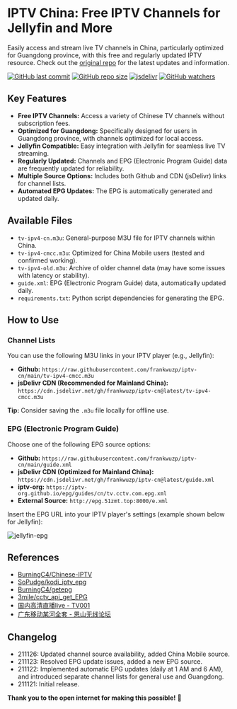 # IPTV China: Free IPTV Channels for Jellyfin and More

Easily access and stream live TV channels in China, particularly optimized for Guangdong province, with this free and regularly updated IPTV resource.  Check out the [original repo](https://github.com/frankwuzp/iptv-cn) for the latest updates and information.

[![GitHub last commit](https://img.shields.io/github/last-commit/frankwuzp/iptv-cn/main?style=flat-square)](https://github.com/frankwuzp/iptv-cn)
[![GitHub repo size](https://img.shields.io/github/repo-size/frankwuzp/iptv-cn?style=flat-square)](https://github.com/frankwuzp/iptv-cn)
[![jsdelivr](https://data.jsdelivr.com/v1/package/gh/frankwuzp/iptv-cn/badge)](https://www.jsdelivr.com/package/gh/frankwuzp/iptv-cn)
[![GitHub watchers](https://img.shields.io/github/watchers/frankwuzp/iptv-cn?style=social)](https://github.com/frankwuzp/iptv-cn)

## Key Features

*   **Free IPTV Channels:** Access a variety of Chinese TV channels without subscription fees.
*   **Optimized for Guangdong:** Specifically designed for users in Guangdong province, with channels optimized for local access.
*   **Jellyfin Compatible:** Easy integration with Jellyfin for seamless live TV streaming.
*   **Regularly Updated:** Channels and EPG (Electronic Program Guide) data are frequently updated for reliability.
*   **Multiple Source Options:**  Includes both Github and CDN (jsDelivr) links for channel lists.
*   **Automated EPG Updates:** The EPG is automatically generated and updated daily.

## Available Files

*   `tv-ipv4-cn.m3u`: General-purpose M3U file for IPTV channels within China.
*   `tv-ipv4-cmcc.m3u`:  Optimized for China Mobile users (tested and confirmed working).
*   `tv-ipv4-old.m3u`:  Archive of older channel data (may have some issues with latency or stability).
*   `guide.xml`:  EPG (Electronic Program Guide) data, automatically updated daily.
*   `requirements.txt`:  Python script dependencies for generating the EPG.

## How to Use

### Channel Lists

You can use the following M3U links in your IPTV player (e.g., Jellyfin):

*   **Github:**  `https://raw.githubusercontent.com/frankwuzp/iptv-cn/main/tv-ipv4-cmcc.m3u`
*   **jsDelivr CDN (Recommended for Mainland China):** `https://cdn.jsdelivr.net/gh/frankwuzp/iptv-cn@latest/tv-ipv4-cmcc.m3u`

  **Tip:** Consider saving the `.m3u` file locally for offline use.

### EPG (Electronic Program Guide)

Choose one of the following EPG source options:

*   **Github:** `https://raw.githubusercontent.com/frankwuzp/iptv-cn/main/guide.xml`
*   **jsDelivr CDN (Optimized for Mainland China):**  `https://cdn.jsdelivr.net/gh/frankwuzp/iptv-cn@latest/guide.xml`
*   **iptv-org:** `https://iptv-org.github.io/epg/guides/cn/tv.cctv.com.epg.xml`
*   **External Source:**  `http://epg.51zmt.top:8000/e.xml`

Insert the EPG URL into your IPTV player's settings (example shown below for Jellyfin):

![jellyfin-epg](./image/jellyfin-epg.jpg)

## References

*   [BurningC4/Chinese-IPTV](https://github.com/BurningC4/Chinese-IPTV)
*   [SoPudge/kodi_iptv_epg](https://github.com/SoPudge/kodi_iptv_epg)
*   [BurningC4/getepg](https://github.com/BurningC4/getepg)
*   [3mile/cctv_api_get_EPG](https://github.com/3mile/cctv_api_get_EPG)
*   [国内高清直播live - TV001](http://www.tv001.vip/forum.php?mod=viewthread&tid=3)
*   [广东移动某河全套 - 恩山无线论坛](https://www.right.com.cn/forum/thread-6809023-1-1.html)

## Changelog

*   211126: Updated channel source availability, added China Mobile source.
*   211123: Resolved EPG update issues, added a new EPG source.
*   211122: Implemented automatic EPG updates (daily at 1 AM and 6 AM), and introduced separate channel lists for general use and Guangdong.
*   211121: Initial release.

**Thank you to the open internet for making this possible!** 🎉